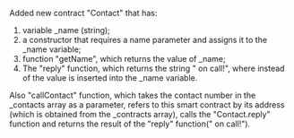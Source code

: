 Added new contract "Contact" that has:
1. variable _name (string);
2. a constructor that requires a name parameter and assigns it to the _name variable;
3. function "getName", which returns the value of _name;
4. The "reply" function, which returns the string "<name> on call!", where instead of <name> the value is inserted into the _name variable.

Also "callContact" function, which takes the contact number in the _contacts array as a parameter, refers to this smart contract by its address (which is obtained from the _contracts array), calls the "Contact.reply" function and returns the result of the "reply" function("<name> on call!").
